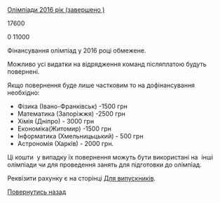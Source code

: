 ## 
[Олімпіади 2016 рік (завершено )](/info/for-grads/олімпіади-2016-рік/)

17600

0
11000

Фінансування олімпіад у 2016 році обмежене.

Можливо усі видатки на відрядження команд післяплатою будуть повернені.

Якщо повернення буде лише частковим то на дофінансування необхідно:

- Фізика (Івано-Франківськ) -1500 грн
- Математика (Запоріжжя) -2500 грн
- Хімія (Дніпро) - 3000 грн
- Економіка(Житомир) -1500 грн
- Інформатика (Хмельницьцький) - 500 грн
- Астрономія (Харків) - 2000 грн.

Ці кошти  у випадку їх повернення можуть бути використані на  інші олімпіади чи для проведення занять для підготовки до олімпіад.

Реквізити рахунку є на сторінці [Для випускників](/%D0%B4%D0%BB%D1%8F-%D0%B2%D0%B8%D0%BF%D1%83%D1%81%D0%BA%D0%BD%D0%B8%D0%BA%D1%96%D0%B2/).

<!-- <form action="/%D0%B4%D0%BB%D1%8F-%D0%B2%D0%B8%D0%BF%D1%83%D1%81%D0%BA%D0%BD%D0%B8%D0%BA%D1%96%D0%B2/%D0%BE%D0%BB%D1%96%D0%BC%D0%BF%D1%96%D0%B0%D0%B4%D0%B8-2016-%D1%80%D1%96%D0%BA" class="donateform" enctype="multipart/form-data" method="post"><input id="Email" name="Email" placeholder="email@domain.com" type="email" value="" /><input id="Name" name="Name" placeholder="Вася Пупкін" type="text" value="" /><input type="number" id="Amount" name="Amount" placeholder="100 UAH" />
<input type="hidden" id="ProjectId" name="ProjectId" value="1398" />
<input type="hidden" id="Subscribe" name="Subscribe" value="fasle" />
<input type="submit" value="Зробити внесок" />
<input name='ufprt' type='hidden' value='D468F3068F844A09897CFD91A60568C4C447E70D887DA593EBCE3FA9909CB0C003514950B6CC437A8AD3FE106BBBB8AD3F3907F557191565A271CB556D8C4D6763ADC23BF4038AC67943ACB258367830BB373E800451471167B936720D0011766A114775DE582B156AF3BEB71BEBC38B034539C7A12BC9485DEC532887F63BA5ECFDC9DCF66BC05A19EDCA77D4946FEE' /></form> -->

[Повернутись назад](/info/for-grads/)
